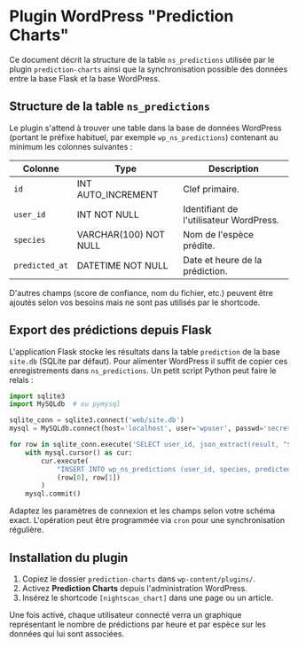 # Plugin WordPress "Prediction Charts"

Ce document décrit la structure de la table `ns_predictions` utilisée par le plugin
`prediction-charts` ainsi que la synchronisation possible des données
entre la base Flask et la base WordPress.

## Structure de la table `ns_predictions`

Le plugin s'attend à trouver une table dans la base de données WordPress
(portant le préfixe habituel, par exemple `wp_ns_predictions`) contenant au
minimum les colonnes suivantes :

| Colonne      | Type        | Description                                    |
| ------------ | ----------- | ---------------------------------------------- |
| `id`         | INT AUTO_INCREMENT | Clef primaire. |
| `user_id`    | INT NOT NULL | Identifiant de l'utilisateur WordPress. |
| `species`    | VARCHAR(100) NOT NULL | Nom de l'espèce prédite. |
| `predicted_at` | DATETIME NOT NULL | Date et heure de la prédiction. |

D'autres champs (score de confiance, nom du fichier, etc.) peuvent être
ajoutés selon vos besoins mais ne sont pas utilisés par le shortcode.

## Export des prédictions depuis Flask

L'application Flask stocke les résultats dans la table `prediction` de la
base `site.db` (SQLite par défaut). Pour alimenter WordPress il suffit de
copier ces enregistrements dans `ns_predictions`. Un petit script Python peut
faire le relais :

```python
import sqlite3
import MySQLdb  # ou pymysql

sqlite_conn = sqlite3.connect('web/site.db')
mysql = MySQLdb.connect(host='localhost', user='wpuser', passwd='secret', db='wordpress')

for row in sqlite_conn.execute('SELECT user_id, json_extract(result, "$.best") AS species, id FROM prediction'):
    with mysql.cursor() as cur:
        cur.execute(
            "INSERT INTO wp_ns_predictions (user_id, species, predicted_at) VALUES (%s, %s, NOW())",
            (row[0], row[1])
        )
    mysql.commit()
```

Adaptez les paramètres de connexion et les champs selon votre schéma exact.
L'opération peut être programmée via `cron` pour une synchronisation régulière.

## Installation du plugin

1. Copiez le dossier `prediction-charts` dans `wp-content/plugins/`.
2. Activez **Prediction Charts** depuis l'administration WordPress.
3. Insérez le shortcode `[nightscan_chart]` dans une page ou un article.

Une fois activé, chaque utilisateur connecté verra un graphique représentant
le nombre de prédictions par heure et par espèce sur les données qui lui
sont associées.
